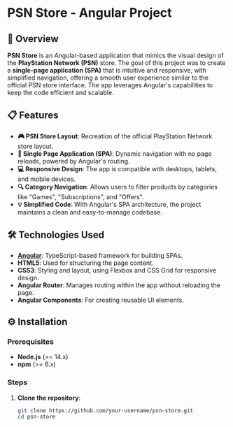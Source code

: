# PSN Store - Angular Project

## 🚀 Overview

**PSN Store** is an Angular-based application that mimics the visual design of the **PlayStation Network (PSN)** store. The goal of this project was to create a **single-page application (SPA)** that is intuitive and responsive, with simplified navigation, offering a smooth user experience similar to the official PSN store interface. The app leverages Angular's capabilities to keep the code efficient and scalable.

## 📋 Features

- **🎮 PSN Store Layout**: Recreation of the official PlayStation Network store layout.
- **📱 Single Page Application (SPA)**: Dynamic navigation with no page reloads, powered by Angular's routing.
- **💻 Responsive Design**: The app is compatible with desktops, tablets, and mobile devices.
- **🔍 Category Navigation**: Allows users to filter products by categories like "Games", "Subscriptions", and "Offers".
- **💡 Simplified Code**: With Angular's SPA architecture, the project maintains a clean and easy-to-manage codebase.

## 🛠 Technologies Used

- **[Angular](https://angular.io/)**: TypeScript-based framework for building SPAs.
- **HTML5**: Used for structuring the page content.
- **CSS3**: Styling and layout, using Flexbox and CSS Grid for responsive design.
- **Angular Router**: Manages routing within the app without reloading the page.
- **Angular Components**: For creating reusable UI elements.

## ⚙️ Installation

### Prerequisites

- **Node.js** (>= 14.x)
- **npm** (>= 6.x)

### Steps

1. **Clone the repository**:

   ```bash
   git clone https://github.com/your-username/psn-store.git
   cd psn-store
